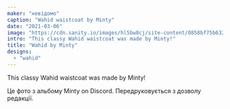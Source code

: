```yaml
---
maker: "невідомо"
caption: "Wahid waistcoat by Minty"
date: "2021-03-06"
image: "https://cdn.sanity.io/images/hl5bw8cj/site-content/0858bf75b632746e1316ac7850d4fb2d04228956-770x567.jpg"
intro: "This classy Wahid waistcoat was made by Minty!"
title: "Wahid by Minty"
designs:
  - "wahid"
---
```



This classy Wahid waistcoat was made by Minty!

<Note>

Це фото з альбому Minty on Discord. Передруковується з дозволу редакції.

</Note>

